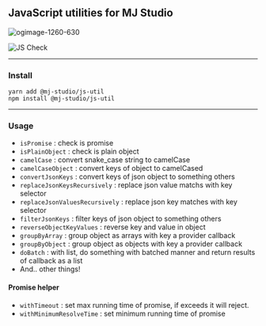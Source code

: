 ## JavaScript utilities for MJ Studio

![ogimage-1260-630](https://github.com/mj-studio-library/js-util/assets/33388801/9d345b3c-0353-4cec-b055-d5c018ec68a2)

![JS Check](https://github.com/mym0404/mj-studio-js-util/workflows/JS%20Check/badge.svg)

---
### Install

```
yarn add @mj-studio/js-util
npm install @mj-studio/js-util
```

---
### Usage

* `isPromise` : check is promise
* `isPlainObject` : check is plain object
* `camelCase` : convert snake_case string to camelCase
* `camelCaseObject` : convert keys of object to camelCased 
* `convertJsonKeys` : convert keys of json object to something others
* `replaceJsonKeysRecursively` : replace json value matchs with key selector
* `replaceJsonValuesRecursively` : replace json key matches with key selector
* `filterJsonKeys` : filter keys of json object to something others
* `reverseObjectKeyValues` : reverse key and value in object
* `groupByArray` : group object as arrays with key a provider callback
* `groupByObject` : group object as objects with key a provider callback
* `doBatch` : with list, do something with batched manner and return results of callback as a list
* And.. other things!

#### Promise helper
* `withTimeout` : set max running time of promise, if exceeds it will reject.
* `withMinimumResolveTime` : set minimum running time of promise
